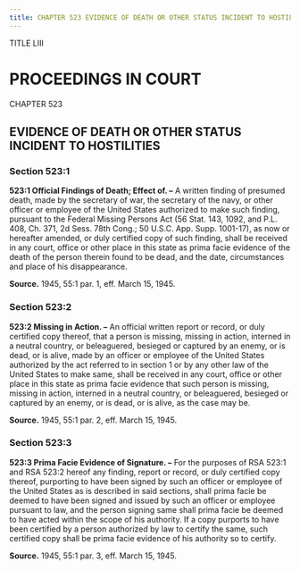 ```yaml
---
title: CHAPTER 523 EVIDENCE OF DEATH OR OTHER STATUS INCIDENT TO HOSTILITIES
---
```


TITLE LIII
                                             
PROCEEDINGS IN COURT
====================

CHAPTER 523
                                             
EVIDENCE OF DEATH OR OTHER STATUS INCIDENT TO HOSTILITIES
---------------------------------------------------------

### Section 523:1

 **523:1 Official Findings of Death; Effect of. –** A written finding
of presumed death, made by the secretary of war, the secretary of the
navy, or other officer or employee of the United States authorized to
make such finding, pursuant to the Federal Missing Persons Act (56 Stat.
143, 1092, and P.L. 408, Ch. 371, 2d Sess. 78th Cong.; 50 U.S.C. App.
Supp. 1001-17), as now or hereafter amended, or duly certified copy of
such finding, shall be received in any court, office or other place in
this state as prima facie evidence of the death of the person therein
found to be dead, and the date, circumstances and place of his
disappearance.

**Source.** 1945, 55:1 par. 1, eff. March 15, 1945.

### Section 523:2

 **523:2 Missing in Action. –** An official written report or record,
or duly certified copy thereof, that a person is missing, missing in
action, interned in a neutral country, or beleaguered, besieged or
captured by an enemy, or is dead, or is alive, made by an officer or
employee of the United States authorized by the act referred to in
section 1 or by any other law of the United States to make same, shall
be received in any court, office or other place in this state as prima
facie evidence that such person is missing, missing in action, interned
in a neutral country, or beleaguered, besieged or captured by an enemy,
or is dead, or is alive, as the case may be.

**Source.** 1945, 55:1 par. 2, eff. March 15, 1945.

### Section 523:3

 **523:3 Prima Facie Evidence of Signature. –** For the purposes of
RSA 523:1 and RSA 523:2 hereof any finding, report or record, or duly
certified copy thereof, purporting to have been signed by such an
officer or employee of the United States as is described in said
sections, shall prima facie be deemed to have been signed and issued by
such an officer or employee pursuant to law, and the person signing same
shall prima facie be deemed to have acted within the scope of his
authority. If a copy purports to have been certified by a person
authorized by law to certify the same, such certified copy shall be
prima facie evidence of his authority so to certify.

**Source.** 1945, 55:1 par. 3, eff. March 15, 1945.

